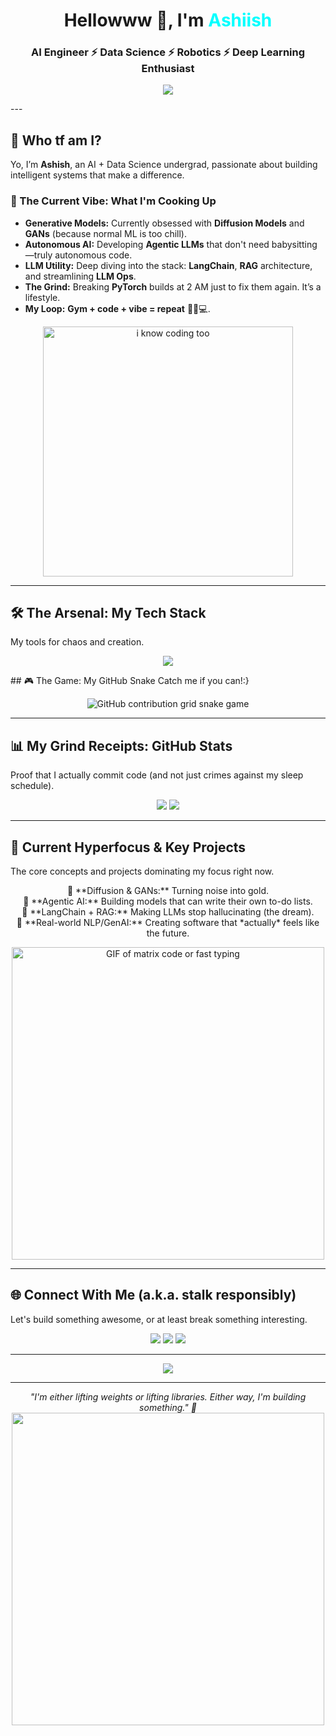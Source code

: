 <h1 align="center">Hellowww 👋, I'm <span style="color:#00FFFF;">Ashiish</span></h1>
<h3 align="center">AI Engineer ⚡ Data Science ⚡ Robotics ⚡ Deep Learning Enthusiast</h3>

<p align="center">
  <img src="https://www.freepik.com/free-vector/binary-code-pattern-dark-blue-background_16342958.htm#fromView=keyword&page=1&position=17&uuid=d6e66749-c87f-4b01-9274-fc0ffe6626d5&query=Linkedin+banner+coding" />
</p>
---

## 🤷 Who tf am I?
Yo, I’m **Ashish**, an AI + Data Science undergrad, passionate about building intelligent systems that make a difference.  

### 🤯 The Current Vibe: What I'm Cooking Up
- **Generative Models:** Currently obsessed with **Diffusion Models** and **GANs** (because normal ML is too chill).
- **Autonomous AI:** Developing **Agentic LLMs** that don't need babysitting—truly autonomous code.
- **LLM Utility:** Deep diving into the stack: **LangChain**, **RAG** architecture, and streamlining **LLM Ops**.
- **The Grind:** Breaking **PyTorch** builds at 2 AM just to fix them again. It’s a lifestyle.
- **My Loop:** **Gym + code + vibe = repeat** 🏋️‍♂️💻.
<p align="center">
  <img src="https://media.giphy.com/media/v1.Y2lkPTc5MGI3NjExOTE1cWE2MWV5YnRsbDltOWtvNGM5dzNhZmZvOWIyaDd4aTd6am1wZyZlcD12MV9naWZzX3NlYXJjaCZjdD1n/xoicctrOv5aGw6mCZi/giphy.gif" width="400" alt="i know coding too ">
</p>

---

## 🛠️ The Arsenal: My Tech Stack
My tools for chaos and creation.

<p align="center">
  <img src="https://skillicons.dev/icons?i=python,pytorch,tensorflow,langchain,react,nodejs,js,html,css,arduino,mysql,postgresql,aws,git,linux,vscode,vercel" />
</p>
## 🎮 The Game: My GitHub Snake
Catch me if you can!:}

<p align="center">
    <img src="https://raw.githubusercontent.com/ashparmar/ashparmar/output/github-contribution-grid-snake.svg" alt="GitHub contribution grid snake game" />
</p>

---

## 📊 My Grind Receipts: GitHub Stats
Proof that I actually commit code (and not just crimes against my sleep schedule).

<p align="center">
  <img src="https://github-readme-stats.vercel.app/api?username=ashparmar&show_icons=true&theme=synthwave&hide_border=true&ring_color=00FFFF&icon_color=00FFFF" />
  <img src="https://github-readme-streak-stats.herokuapp.com/?user=ashparmar&theme=synthwave&hide_border=true&ring_color=00FFFF&icon_color=00FFFF" />
</p>

---

## 🧩 Current Hyperfocus & Key Projects

The core concepts and projects dominating my focus right now.

<p align="center">
  🔹 **Diffusion & GANs:** Turning noise into gold.<br>
  🔹 **Agentic AI:** Building models that can write their own to-do lists.<br>
  🔹 **LangChain + RAG:** Making LLMs stop hallucinating (the dream).<br>
  🔹 **Real-world NLP/GenAI:** Creating software that *actually* feels like the future.<br>
</p>
<p align="center">
  <img src="https://media.giphy.com/media/v1.Y2lkPTc5MGI3NjExZjFudXhqZ2Y0dGxrN3p5bXFhbGJvdHlqb2Ridmx5bTYzNzNqa284aSZlcD12MV9naWZzX3NlYXJjaCZjdD1n/Ws6T5PN7wHv3cY8xy8/giphy.gif" width="500" alt="GIF of matrix code or fast typing">
</p>

---

## 🌐 Connect With Me (a.k.a. stalk responsibly)
Let's build something awesome, or at least break something interesting.

<p align="center">
  <a href="mailto:ashparmar08@gmail.com"><img src="https://img.shields.io/badge/Email-D14836?style=for-the-badge&logo=gmail&logoColor=white" /></a>
  <a href="https://www.linkedin.com/in/ashparmarr"><img src="https://img.shields.io/badge/LinkedIn-0077B5?style=for-the-badge&logo=linkedin&logoColor=white" /></a>
  <a href="https://instagram.com/ashxparmar"><img src="https://img.shields.io/badge/Instagram-E4405F?style=for-the-badge&logo=instagram&logoColor=white" /></a>
</p>

---

<p align="center">
  <img src="https://github-readme-activity-graph.vercel.app/graph?username=ashparmar&theme=react-dark&hide_border=true&area=true&color=00FFFF" />
</p>

---

<p align="center">
  <i>"I'm either lifting weights or lifting libraries. Either way, I'm building something." 💪</i><br>
  <img src="https://media.giphy.com/media/13HgwGsXF0aiGY/giphy.gif" width="500">
</p>
